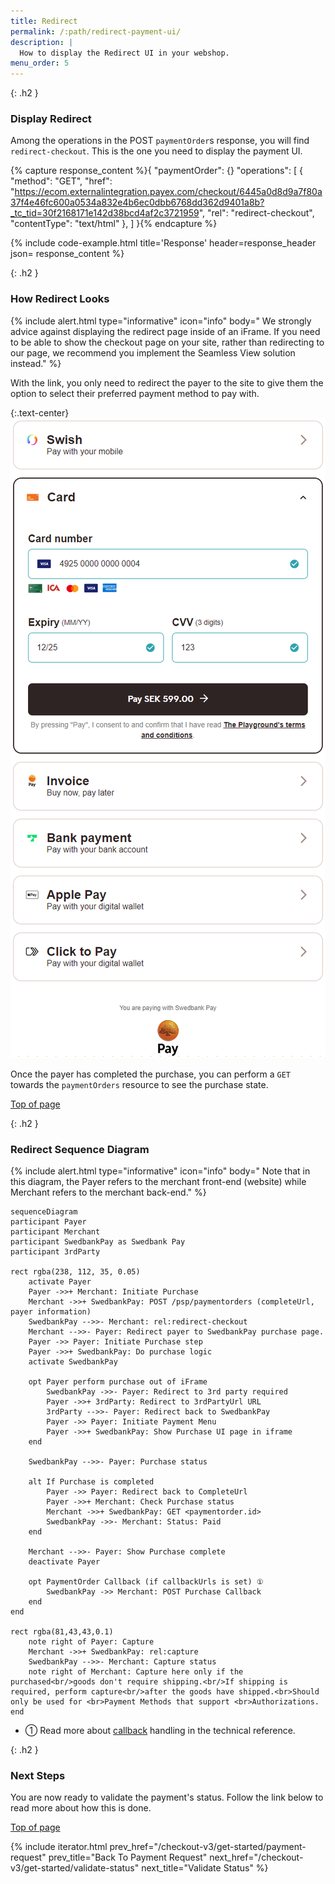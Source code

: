 ```yaml
---
title: Redirect
permalink: /:path/redirect-payment-ui/
description: |
  How to display the Redirect UI in your webshop.
menu_order: 5
---
```


{: .h2 }

### Display Redirect

Among the operations in the POST `paymentOrder`s response, you will find
`redirect-checkout`. This is the one you need to display the payment UI.

{% capture response_content %}{
    "paymentOrder": {}
    "operations": [
        {
            "method": "GET",
            "href": "https://ecom.externalintegration.payex.com/checkout/6445a0d8d9a7f80a37f4e46fc600a0534a832e4b6ec0dbb6768dd362d9401a8b?_tc_tid=30f2168171e142d38bcd4af2c3721959",
            "rel": "redirect-checkout",
            "contentType": "text/html"
        },
    ]
}{% endcapture %}

 {% include code-example.html
    title='Response'
    header=response_header
    json= response_content
    %}

{: .h2 }

### How Redirect Looks

{% include alert.html type="informative" icon="info" body="
We strongly advice against displaying the redirect page inside of an iFrame.
If you need to be able to show the checkout page on your site, rather than
redirecting to our page, we recommend you implement the Seamless View
solution instead." %}

With the link, you only need to redirect the payer to the site to give them the
option to select their preferred payment method to pay with.

{:.text-center}
![screenshot of the merchant managed implementation redirect payment menu][redirect-payments-only-menu]

Once the payer has completed the purchase, you can perform a `GET` towards the
`paymentOrders` resource to see the purchase state.

[Top of page](#display-redirect)

{: .h2 }

### Redirect Sequence Diagram

{% include alert.html type="informative" icon="info" body="
Note that in this diagram, the Payer refers to the merchant front-end
(website) while Merchant refers to the merchant back-end." %}

```mermaid
sequenceDiagram
participant Payer
participant Merchant
participant SwedbankPay as Swedbank Pay
participant 3rdParty

rect rgba(238, 112, 35, 0.05)
    activate Payer
    Payer ->>+ Merchant: Initiate Purchase
    Merchant ->>+ SwedbankPay: POST /psp/paymentorders (completeUrl, payer information)
    SwedbankPay -->>- Merchant: rel:redirect-checkout
    Merchant -->>- Payer: Redirect payer to SwedbankPay purchase page.
    Payer ->> Payer: Initiate Purchase step
    Payer ->>+ SwedbankPay: Do purchase logic
    activate SwedbankPay

    opt Payer perform purchase out of iFrame
        SwedbankPay ->>- Payer: Redirect to 3rd party required
        Payer ->>+ 3rdParty: Redirect to 3rdPartyUrl URL
        3rdParty -->>- Payer: Redirect back to SwedbankPay
        Payer ->> Payer: Initiate Payment Menu
        Payer ->>+ SwedbankPay: Show Purchase UI page in iframe
    end

    SwedbankPay -->>- Payer: Purchase status

    alt If Purchase is completed
        Payer ->> Payer: Redirect back to CompleteUrl
        Payer ->>+ Merchant: Check Purchase status
        Merchant ->>+ SwedbankPay: GET <paymentorder.id>
        SwedbankPay ->>- Merchant: Status: Paid
    end

    Merchant -->>- Payer: Show Purchase complete
    deactivate Payer

    opt PaymentOrder Callback (if callbackUrls is set) ①
        SwedbankPay ->> Merchant: POST Purchase Callback
    end
end

rect rgba(81,43,43,0.1)
    note right of Payer: Capture
    Merchant ->>+ SwedbankPay: rel:capture
    SwedbankPay -->>- Merchant: Capture status
    note right of Merchant: Capture here only if the purchased<br/>goods don't require shipping.<br/>If shipping is required, perform capture<br/>after the goods have shipped.<br>Should only be used for <br>Payment Methods that support <br>Authorizations.
end
```

*   ① Read more about [callback][payments-callback] handling in the technical reference.

{: .h2 }

### Next Steps

You are now ready to validate the payment's status. Follow the link below to
read more about how this is done.

[Top of page](#display-redirect)

{% include iterator.html prev_href="/checkout-v3/get-started/payment-request"
                         prev_title="Back To Payment Request"
                         next_href="/checkout-v3/get-started/validate-status"
                         next_title="Validate Status" %}

[redirect-payments-only-menu]: /assets/img/redirect-wcag.png
[payments-callback]: /checkout-v3/features/payment-operations/callback
